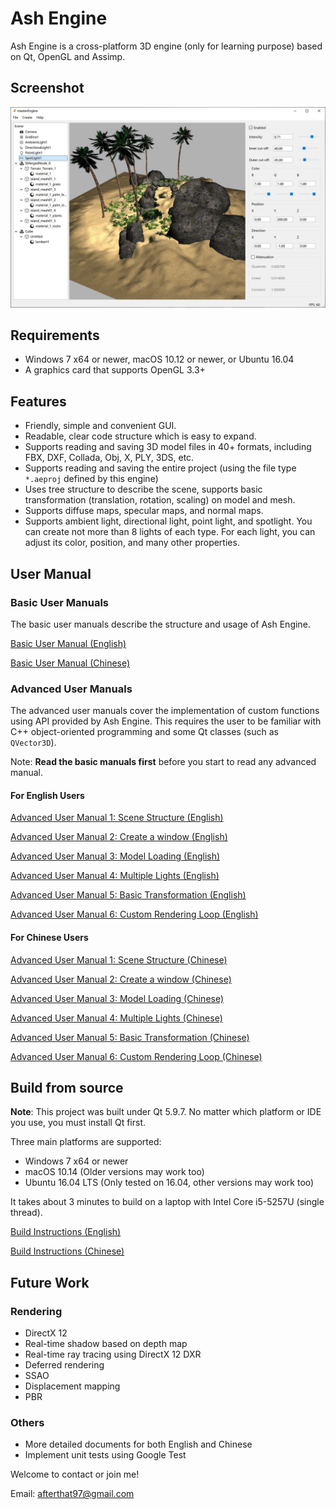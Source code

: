 # Ash Engine

Ash Engine is a cross-platform 3D engine (only for learning purpose) based on Qt, OpenGL and Assimp.

## Screenshot

![](screenshots/screenshot0.jpg)

## Requirements

* Windows 7 x64 or newer, macOS 10.12 or newer, or Ubuntu 16.04
* A graphics card that supports OpenGL 3.3+

## Features

* Friendly, simple and convenient GUI.
* Readable, clear code structure which is easy to expand.
* Supports reading and saving 3D model files in 40+ formats, including FBX, DXF, Collada, Obj, X, PLY, 3DS, etc.
* Supports reading and saving the entire project (using the file type `*.aeproj` defined by this engine)
* Uses tree structure to describe the scene, supports basic transformation (translation, rotation, scaling) on model and mesh.
* Supports diffuse maps, specular maps, and normal maps.
* Supports ambient light, directional light, point light, and spotlight. You can create not more than 8 lights of each type. For each light, you can adjust its color, position, and many other properties.

## User Manual

### Basic User Manuals

The basic user manuals describe the structure and usage of Ash Engine.

[Basic User Manual (English)](doc/basic-manual-en.md)

[Basic User Manual (Chinese)](doc/basic-manual-cn.md)

### Advanced User Manuals

The advanced user manuals cover the implementation of custom functions using API provided by Ash Engine. This requires the user to be familiar with C++ object-oriented programming and some Qt classes (such as `QVector3D`).

Note: **Read the basic manuals first** before you start to read any advanced manual.

#### For English Users

[Advanced User Manual 1: Scene Structure (English)](doc/advanced-user-manual1-en.md)

[Advanced User Manual 2: Create a window (English)](doc/advanced-user-manual2-en.md)

[Advanced User Manual 3: Model Loading (English)](doc/advanced-user-manual3-en.md)

[Advanced User Manual 4: Multiple Lights (English)](doc/advanced-user-manual4-en.md)

[Advanced User Manual 5: Basic Transformation (English)](doc/advanced-user-manual5-en.md)

[Advanced User Manual 6: Custom Rendering Loop (English)](doc/advanced-user-manual6-en.md)

#### For Chinese Users

[Advanced User Manual 1: Scene Structure (Chinese)](doc/advanced-user-manual1-cn.md)

[Advanced User Manual 2: Create a window (Chinese)](doc/advanced-user-manual2-cn.md)

[Advanced User Manual 3: Model Loading (Chinese)](doc/advanced-user-manual3-cn.md)

[Advanced User Manual 4: Multiple Lights (Chinese)](doc/advanced-user-manual4-cn.md)

[Advanced User Manual 5: Basic Transformation (Chinese)](doc/advanced-user-manual5-cn.md)

[Advanced User Manual 6: Custom Rendering Loop (Chinese)](doc/advanced-user-manual6-cn.md)

## Build from source

**Note**: This project was built under Qt 5.9.7. No matter which platform or IDE you use, you must install Qt first.

Three main platforms are supported:

* Windows 7 x64 or newer
* macOS 10.14 (Older versions may work too)
* Ubuntu 16.04 LTS (Only tested on 16.04, other versions may work too)

It takes about 3 minutes to build on a laptop with Intel Core i5-5257U (single thread).

[Build Instructions (English)](doc/build-en.md)

[Build Instructions (Chinese)](doc/build-cn.md)

## Future Work

### Rendering

* DirectX 12
* Real-time shadow based on depth map
* Real-time ray tracing using DirectX 12 DXR
* Deferred rendering
* SSAO
* Displacement mapping
* PBR

### Others

* More detailed documents for both English and Chinese
* Implement unit tests using Google Test

Welcome to contact or join me!

Email: [afterthat97@gmail.com](afterthat97@gmail.com)
